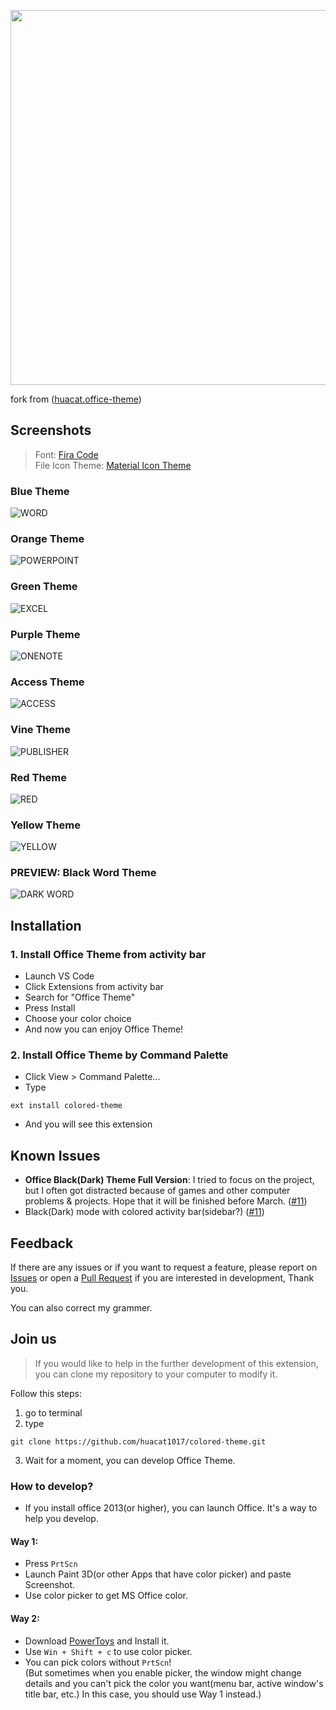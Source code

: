<p align=center><img width=600px src=https://github.com/FrankSAURET/colored-theme/raw/master/image/welcome.png/></p>

fork from ([huacat.office-theme](https://github.com/huacat1017/huacat.office-theme))

## Screenshots
> Font: [Fira Code](https://github.com/tonsky/FiraCode/releases)\
File Icon Theme: [Material Icon Theme](https://marketplace.visualstudio.com/items?itemName=PKief.material-icon-theme)
### Blue Theme
![WORD](https://github.com/FrankSAURET/colored-theme/raw/master/image/blue.png)

### Orange Theme
![POWERPOINT](https://github.com/FrankSAURET/colored-theme/raw/master/image/orange.png)

### Green Theme
![EXCEL](https://github.com/FrankSAURET/colored-theme/raw/master/image/green.png)

### Purple Theme
![ONENOTE](https://github.com/FrankSAURET/colored-theme/raw/master/image/purple.png)

### Access Theme
![ACCESS](https://github.com/FrankSAURET/colored-theme/raw/master/image/vine.png)

### Vine Theme
![PUBLISHER](https://github.com/FrankSAURET/colored-theme/raw/master/image/darkGreen.png)

### Red Theme
![RED](https://github.com/FrankSAURET/colored-theme/raw/master/image/red.png)
### Yellow Theme
![YELLOW](https://github.com/FrankSAURET/colored-theme/raw/master/image/yellow.png)

### **PREVIEW:** Black Word Theme
![DARK WORD](https://github.com/FrankSAURET/colored-theme/raw/master/image/black-word.png)

## Installation
### 1. Install Office Theme from activity bar
- Launch VS Code
- Click Extensions from activity bar
- Search for "Office Theme"
- Press Install
- Choose your color choice
- And now you can enjoy Office Theme!

### 2. Install Office Theme by Command Palette
- Click View > Command Palette...
- Type
```
ext install colored-theme
```
- And you will see this extension

## Known Issues
- **Office Black(Dark) Theme Full Version**: I tried to focus on the project, but I often got distracted because of games and other computer problems & projects. Hope that it will be finished before March. ([#11](https://github.com/huacat1017/colored-theme/issues/11))
- Black(Dark) mode with colored activity bar(sidebar?) ([#11](https://github.com/huacat1017/colored-theme/issues/11))

## Feedback
If there are any issues or if you want to request a feature, please report on [Issues](https://github.com/huacat1017/colored-theme/issues) or open a [Pull Request](https://github.com/huacat1017/colored-theme/pulls) if you are interested in development, Thank you.

You can also correct my grammer.

## Join us
> If you would like to help in the further development of this extension, you can clone my repository to your computer to modify it.

Follow this steps:
1. go to terminal
2. type
```
git clone https://github.com/huacat1017/colored-theme.git
```
3. Wait for a moment, you can develop Office Theme.

### How to develop?
- If you install office 2013(or higher), you can launch Office. It's a way to help you develop.
#### Way 1:
- Press `PrtScn`
- Launch Paint 3D(or other Apps that have color picker) and paste Screenshot.
- Use color picker to get MS Office color.

#### Way 2:
- Download [PowerToys](https://github.com/microsoft/PowerToys/releases) and Install it.
- Use `Win + Shift + c` to use color picker.
- You can pick colors without `PrtScn`!
\
 (But sometimes when you enable picker, the window might change details and you can't pick the color you want(menu bar, active window's title bar, etc.) In this case, you should use Way 1 instead.)
